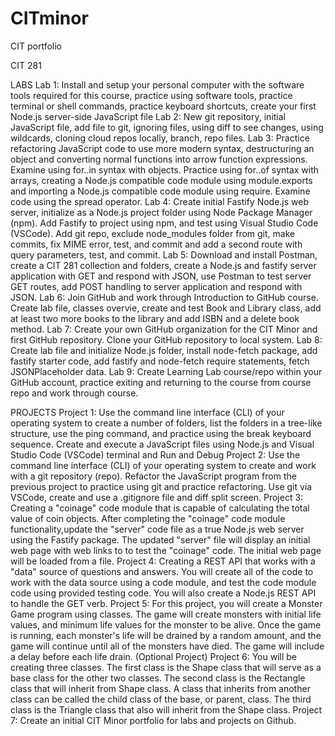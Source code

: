 # CITminor
CIT portfolio


CIT 281

LABS
Lab 1: Install and setup your personal computer with the software tools required for this course, practice using software tools, practice terminal or shell commands, practice keyboard shortcuts, create your first Node.js server-side JavaScript file
Lab 2: New git repository, initial JavaScript file, add file to git, ignoring files, using diff to see changes, using wildcards, cloning cloud repos locally, branch, repo files.
Lab 3: Practice refactoring JavaScript code to use more modern syntax, destructuring an object and converting normal functions into arrow function expressions. Examine using for..in  syntax with objects. Practice using for..of syntax with arrays, creating a Node.js compatible code module using module.exports and importing a Node.js compatible code module using require. Examine code using the spread operator.
Lab 4: Create initial Fastify Node.js web server, initialize as a Node.js project folder using Node Package Manager (npm). Add Fastify to project using npm, and test using Visual Studio Code (VSCode). Add git repo, exclude node_modules folder from git, make commits, fix MIME error, test, and commit and add a second route with query parameters, test, and commit.
Lab 5: Download and install Postman, create a CIT 281 collection and folders, create a Node.js and fastify server application with GET and respond with JSON, use Postman to test server GET routes, add POST handling to server application and respond with JSON.
Lab 6: Join GitHub and work through Introduction to GitHub course. Create lab file, classes overvie, create and test Book and Library class, add at least two more books to the library and add ISBN and a delete book method.
Lab 7: Create your own GitHub organization for the CIT Minor and first GitHub repository. Clone your GitHub repository to local system.
Lab 8: Create lab file and initialize Node.js folder, install node-fetch package, add fastify starter code, add fastify and node-fetch require statements, fetch JSONPlaceholder data.
Lab 9: Create Learning Lab course/repo within your GitHub account, practice exiting and returning to the course from course repo and work through course.

PROJECTS
Project 1: Use the command line interface (CLI) of your operating system to create a number of folders, list the folders in a tree-like structure, use the ping command, and practice using the break keyboard sequence. Create and execute a JavaScript files using Node.js and Visual Studio Code (VSCode) terminal and Run and Debug
Project 2: Use the command line interface (CLI) of your operating system to create and work with a git repository (repo). Refactor the JavaScript program from the previous project to practice using git and practice refactoring. Use git via VSCode, create and use a .gitignore file and diff split screen.
Project 3: Creating a "coinage" code module that is capable of calculating the total value of coin objects. After completing the "coinage" code module functionality,update the "server" code file as a true Node.js web server using the Fastify package. The updated "server" file will display an initial web page with web links to to test the "coinage" code. The initial web page will be loaded from a file.
Project 4: Creating a REST API that works with a "data" source of questions and answers. You will create all of the code to work with the data source using a code module, and test the code module code using provided testing code. You will also create a Node.js REST API to handle the GET verb. 
Project 5: For this project, you will create a Monster Game program using classes. The game will create monsters with initial life values, and minimum life values for the monster to be alive. Once the game is running, each monster's life will be drained by a random amount, and the game will continue until all of the monsters have died. The game will include a delay before each life drain. (Optional Project)
Project 6: You will be creating three classes. The first class is the Shape class that will serve as a base class for the other two classes. The second class is the Rectangle class that will inherit from Shape class. A class that inherits from another class can be called the child class of the base, or parent, class. The third class is the Triangle class that also will inherit from the Shape class.
Project 7: Create an initial CIT Minor portfolio for labs and projects on Github.

